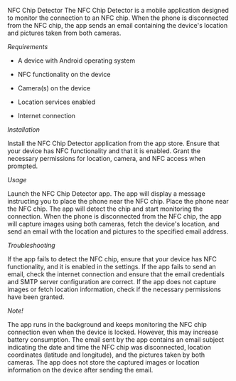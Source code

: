 NFC Chip Detector
The NFC Chip Detector is a mobile application designed to monitor the connection to an NFC chip. When the phone is disconnected from the NFC chip, the app sends an email containing the device's location and pictures taken from both cameras.

*Requirements*

- A device with Android operating system

- NFC functionality on the device

- Camera(s) on the device

- Location services enabled

- Internet connection


*Installation*

Install the NFC Chip Detector application from the app store.
Ensure that your device has NFC functionality and that it is enabled.
Grant the necessary permissions for location, camera, and NFC access when prompted.

*Usage*

Launch the NFC Chip Detector app.
The app will display a message instructing you to place the phone near the NFC chip.
Place the phone near the NFC chip. The app will detect the chip and start monitoring the connection.
When the phone is disconnected from the NFC chip, the app will capture images using both cameras, fetch the device's location, and send an email with the location and pictures to the specified email address.

*Troubleshooting*

If the app fails to detect the NFC chip, ensure that your device has NFC functionality, and it is enabled in the settings.
If the app fails to send an email, check the internet connection and ensure that the email credentials and SMTP server configuration are correct.
If the app does not capture images or fetch location information, check if the necessary permissions have been granted.

*Note!*

The app runs in the background and keeps monitoring the NFC chip connection even when the device is locked. However, this may increase battery consumption.
The email sent by the app contains an email subject indicating the date and time the NFC chip was disconnected, location coordinates (latitude and longitude), and the pictures taken by both cameras.
The app does not store the captured images or location information on the device after sending the email.
